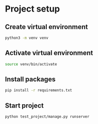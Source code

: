 # Project setup

## Create virtual environment

```sh
python3 -m venv venv
```

## Activate virtual environment

```sh
source venv/bin/activate
```

## Install packages

```sh
pip install -r requirements.txt
```

## Start project

```
python test_project/manage.py runserver
```
